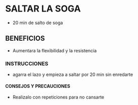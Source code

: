 # SALTAR LA SOGA
- 20 min de salto de soga
## BENEFICIOS
- Aumentara la flexibilidad y la resistencia 
### INSTRUCCIONES

- agarra el lazo y empieza a saltar por 20 min sin enredarte

#### CONSEJOS Y PRECAUCIONES

- Realizalo con repeticiones para no cansarte